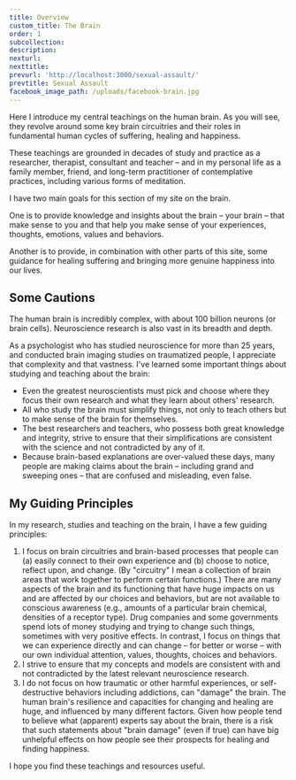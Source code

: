 ```yaml
---
title: Overview
custom_title: The Brain
order: 1
subcollection:
description:
nexturl:
nexttitle:
prevurl: 'http://localhost:3000/sexual-assault/'
prevtitle: Sexual Assault
facebook_image_path: /uploads/facebook-brain.jpg
---
```



Here I introduce my central teachings on the human brain. As you will see, they revolve around some key brain circuitries and their roles in fundamental human cycles of suffering, healing and happiness.

These teachings are grounded in decades of study and practice as a researcher, therapist, consultant and teacher – and in my personal life as a family member, friend, and long-term practitioner of contemplative practices, including various forms of meditation.

I have two main goals for this section of my site on the brain.

One is to provide knowledge and insights about the brain – your brain – that make sense to you and that help you make sense of your experiences, thoughts, emotions, values and behaviors.

Another is to provide, in combination with other parts of this site, some guidance for healing suffering and bringing more genuine happiness into our lives.

## Some Cautions

The human brain is incredibly complex, with about 100 billion neurons (or brain cells). Neuroscience research is also vast in its breadth and depth.

As a psychologist who has studied neuroscience for more than 25 years, and conducted brain imaging studies on traumatized people, I appreciate that complexity and that vastness. I've learned some important things about studying and teaching about the brain:

* Even the greatest neuroscientists must pick and choose where they focus their own research and what they learn about others' research.
* All who study the brain must simplify things, not only to teach others but to make sense of the brain for themselves.
* The best researchers and teachers, who possess both great knowledge and integrity, strive to ensure that their simplifications are consistent with the science and not contradicted by any of it.
* Because brain-based explanations are over-valued these days, many people are making claims about the brain – including grand and sweeping ones – that are confused and misleading, even false.


## My Guiding Principles

In my research, studies and teaching on the brain, I have a few guiding principles:

1. I focus on brain circuitries and brain-based processes that people can (a) easily connect to their own experience and (b) choose to notice, reflect upon, and change. (By "circuitry" I mean a collection of brain areas that work together to perform certain functions.) There are many aspects of the brain and its functioning that have huge impacts on us and are affected by our choices and behaviors, but are not available to conscious awareness (e.g., amounts of a particular brain chemical, densities of a receptor type). Drug companies and some governments spend lots of money studying and trying to change such things, sometimes with very positive effects. In contrast, I focus on things that we can experience directly and can change – for better or worse – with our own individual attention, values, thoughts, choices and behaviors.
2. I strive to ensure that my concepts and models are consistent with and not contradicted by the latest relevant neuroscience research.
3. I do not focus on how traumatic or other harmful experiences, or self-destructive behaviors including addictions, can "damage" the brain. The human brain's resilience and capacities for changing and healing are huge, and influenced by many different factors. Given how people tend to believe what (apparent) experts say about the brain, there is a risk that such statements about "brain damage" (even if true) can have big unhelpful effects on how people see their prospects for healing and finding happiness.


I hope you find these teachings and resources useful.